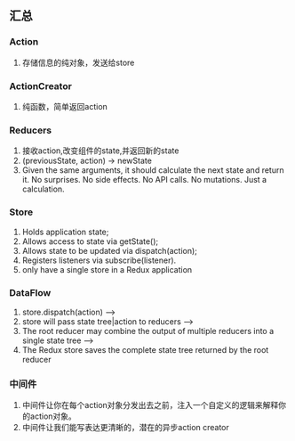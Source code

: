 ## 汇总

### Action
1. 存储信息的纯对象，发送给store

### ActionCreator
1. 纯函数，简单返回action

### Reducers
1. 接收action,改变组件的state,并返回新的state
2. (previousState, action) -> newState
3. Given the same arguments, it should calculate the next state and return it. No surprises. No side effects. No API calls. No mutations. Just a calculation.

### Store
1. Holds application state;
2. Allows access to state via getState();
3. Allows state to be updated via dispatch(action);
4. Registers listeners via subscribe(listener).
5. only have a single store in a Redux application

### DataFlow
1. store.dispatch(action) --> 
2. store will pass state tree|action to reducers --> 
3. The root reducer may combine the output of multiple reducers into a single state tree -->
4. The Redux store saves the complete state tree returned by the root reducer

### 中间件
1. 中间件让你在每个action对象分发出去之前，注入一个自定义的逻辑来解释你的action对象。
2. 中间件让我们能写表达更清晰的，潜在的异步action creator
